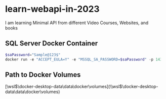 # learn-webapi-in-2023

I am learning Minimal API from different Video Courses, Websites, and books

## SQL Server Docker Container

```powershell
$saPassword="Sample@123$"
docker run -e "ACCEPT_EULA=Y" -e "MSSQL_SA_PASSWORD=$saPassword" -p 1433:1433 -v gamesstoresqlvolume:/var/opt/mssql -d --rm --name gamesstoresqlserver mcr.microsoft.com/mssql/server:2022-latest
```

## Path to Docker Volumes

[\\wsl$\docker-desktop-data\data\docker\volumes](\\wsl$\docker-desktop-data\data\docker\volumes)
